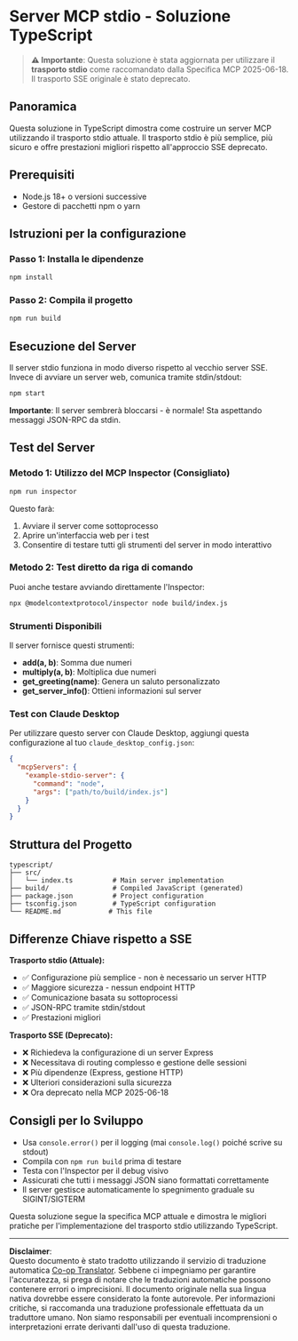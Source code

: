 <!--
CO_OP_TRANSLATOR_METADATA:
{
  "original_hash": "9d799c4a30a8383e0a74af9153262972",
  "translation_date": "2025-08-26T20:09:10+00:00",
  "source_file": "03-GettingStarted/05-stdio-server/solution/typescript/README.md",
  "language_code": "it"
}
-->
# Server MCP stdio - Soluzione TypeScript

> **⚠️ Importante**: Questa soluzione è stata aggiornata per utilizzare il **trasporto stdio** come raccomandato dalla Specifica MCP 2025-06-18. Il trasporto SSE originale è stato deprecato.

## Panoramica

Questa soluzione in TypeScript dimostra come costruire un server MCP utilizzando il trasporto stdio attuale. Il trasporto stdio è più semplice, più sicuro e offre prestazioni migliori rispetto all'approccio SSE deprecato.

## Prerequisiti

- Node.js 18+ o versioni successive
- Gestore di pacchetti npm o yarn

## Istruzioni per la configurazione

### Passo 1: Installa le dipendenze

```bash
npm install
```

### Passo 2: Compila il progetto

```bash
npm run build
```

## Esecuzione del Server

Il server stdio funziona in modo diverso rispetto al vecchio server SSE. Invece di avviare un server web, comunica tramite stdin/stdout:

```bash
npm start
```

**Importante**: Il server sembrerà bloccarsi - è normale! Sta aspettando messaggi JSON-RPC da stdin.

## Test del Server

### Metodo 1: Utilizzo del MCP Inspector (Consigliato)

```bash
npm run inspector
```

Questo farà:
1. Avviare il server come sottoprocesso
2. Aprire un'interfaccia web per i test
3. Consentire di testare tutti gli strumenti del server in modo interattivo

### Metodo 2: Test diretto da riga di comando

Puoi anche testare avviando direttamente l'Inspector:

```bash
npx @modelcontextprotocol/inspector node build/index.js
```

### Strumenti Disponibili

Il server fornisce questi strumenti:

- **add(a, b)**: Somma due numeri
- **multiply(a, b)**: Moltiplica due numeri  
- **get_greeting(name)**: Genera un saluto personalizzato
- **get_server_info()**: Ottieni informazioni sul server

### Test con Claude Desktop

Per utilizzare questo server con Claude Desktop, aggiungi questa configurazione al tuo `claude_desktop_config.json`:

```json
{
  "mcpServers": {
    "example-stdio-server": {
      "command": "node",
      "args": ["path/to/build/index.js"]
    }
  }
}
```

## Struttura del Progetto

```
typescript/
├── src/
│   └── index.ts          # Main server implementation
├── build/                # Compiled JavaScript (generated)
├── package.json          # Project configuration
├── tsconfig.json         # TypeScript configuration
└── README.md            # This file
```

## Differenze Chiave rispetto a SSE

**Trasporto stdio (Attuale):**
- ✅ Configurazione più semplice - non è necessario un server HTTP
- ✅ Maggiore sicurezza - nessun endpoint HTTP
- ✅ Comunicazione basata su sottoprocessi
- ✅ JSON-RPC tramite stdin/stdout
- ✅ Prestazioni migliori

**Trasporto SSE (Deprecato):**
- ❌ Richiedeva la configurazione di un server Express
- ❌ Necessitava di routing complesso e gestione delle sessioni
- ❌ Più dipendenze (Express, gestione HTTP)
- ❌ Ulteriori considerazioni sulla sicurezza
- ❌ Ora deprecato nella MCP 2025-06-18

## Consigli per lo Sviluppo

- Usa `console.error()` per il logging (mai `console.log()` poiché scrive su stdout)
- Compila con `npm run build` prima di testare
- Testa con l'Inspector per il debug visivo
- Assicurati che tutti i messaggi JSON siano formattati correttamente
- Il server gestisce automaticamente lo spegnimento graduale su SIGINT/SIGTERM

Questa soluzione segue la specifica MCP attuale e dimostra le migliori pratiche per l'implementazione del trasporto stdio utilizzando TypeScript.

---

**Disclaimer**:  
Questo documento è stato tradotto utilizzando il servizio di traduzione automatica [Co-op Translator](https://github.com/Azure/co-op-translator). Sebbene ci impegniamo per garantire l'accuratezza, si prega di notare che le traduzioni automatiche possono contenere errori o imprecisioni. Il documento originale nella sua lingua nativa dovrebbe essere considerato la fonte autorevole. Per informazioni critiche, si raccomanda una traduzione professionale effettuata da un traduttore umano. Non siamo responsabili per eventuali incomprensioni o interpretazioni errate derivanti dall'uso di questa traduzione.